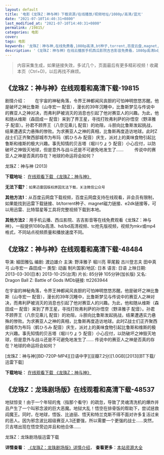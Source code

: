 ```yaml
---
layout: default
title: '电影《龙珠Z：神与神》下载资源/在线播放/视频地址/1080p/高清/蓝光'
date: "2021-07-10T14:40:31+0800"
last_modified_at: "2021-07-10T14:40:31+0800"
permalink: /19815/
categories: 电影
cover:
tags: 电影
keywords: '龙珠Z：神与神,在线免费看,1080p高清,bt种子,torrent,百度云盘,magnet,磁力链,迅雷下载资源'
description: '《龙珠Z：神与神》在线云播放手机西瓜影院吉吉影音免费看，1080p高清bd/hd未删减完整版和tc抢先枪版，mkv/mp4格式，附带bt/torrent种子、magnet/磁力链、百度云盘、网盘资源迅雷下载链接'
---
```


>内容采集生成，如果链接失效，多试几个，页面最后有更多精彩视频！收藏本页（Ctrl+D)，以后再找不麻烦。


## 《龙珠Z：神与神》在线观看和高清下载-19815

剧情介绍：　　在宇宙的神秘角落，令界王神都闻风丧胆的可怕神明悠悠苏醒。他是破坏之神比鲁斯（山寺宏一 配音），漫长的39年沉睡中，比鲁斯梦见与传说中的赛亚人之神对决，而弗利萨被消灭的消息也引起了他对赛亚人的兴趣。为此，他和随从维斯（森田成一 配音）来到了界王星，寻找打败弗利萨的孙悟空（野泽雅子 配音）。孙君不顾界王（八奈见乘儿 配音）的劝阻，斗胆向比鲁斯发起挑战，结果遭遇实力悬殊的惨败。为求赛亚人之神的真相，比鲁斯再度造访地球。此时Z战士们正齐聚西部城市为布玛（鹤ひろみ 配音）庆生，派对上的美味食物引起比鲁斯和维斯的极大兴趣。事先知情的贝吉塔（堀川りょう 配音）小心应付，以防破坏之神毁灭地球，但是意外与战斗还是不可避免地发生了……  　　传说中的赛亚人之神是否真的存在？地球的命运将会如何？


龙珠Z：神与神 (2013)

**下载地址**： [在线观看下载 《龙珠Z：神与神》](https://www.btbtdy.me/btdy/dy2136.html) 


**无法下载?**：`如果迅雷因版权原因无法下载，关注微信公众号 `

**其他方法1**：从百度云网盘下载视频，百度云网盘支持在线观看，非会员有限制，如果能找到迅雷下载链接、bt/torrent种子、magnet磁力链接、e2dk链接等，可以用迅雷、比特彗星等工具将完整视频下载到本地。

**其他方法2**：用手机云播、西瓜影院、吉吉影音等在线免费观看《龙珠Z：神与神》，一般提供1080p高清、hd/bd高清视频、tc抢先版视频，视频为mkv或mp4格式，不同站点视频质量和播放速度不同。


## 《龙珠Z：神与神》在线观看和高清下载-48484

导演: 細田雅弘 编剧: 渡边雄介 主演: 野泽雅子 堀川亮 草尾毅 古川登志夫 田中真弓 山寺宏一 森田成一 类型: 动画 制片国家/地区: 日本 语言: 日语 上映日期: 2013-03-30(日本) 2013-10-25(台湾) 片长: 85分钟 105分钟(加长版) 又名: Dragon Ball Z: Battle of Gods IMDb链接: tt2263944

在宇宙的神秘角落，令界王神都闻风丧胆的可怕神明悠悠苏醒。他是破坏之神比鲁斯（山寺宏一 配音），漫长的39年沉睡中，比鲁斯梦见与传说中的赛亚人之神对决，而弗利萨被消灭的消息也引起了他对赛亚人的兴趣。为此，他和随从维斯（森田成一 配音）来到了界王星，寻找打败弗利萨的孙悟空（野泽雅子 配音）。孙君不顾界王（八奈见乘儿 配音）的劝阻，斗胆向比鲁斯发起挑战，结果遭遇实力悬殊的惨败。为求赛亚人之神的真相，比鲁斯再度造访地球。此时Z战士们正齐聚西部城市为布玛（鹤ひろみ 配音）庆生，派对上的美味食物引起比鲁斯和维斯的极大兴趣。事先知情的贝吉塔（堀川りょう 配音）小心应付，以防破坏之神毁灭地球，但是意外与战斗还是不可避免地发生了…… 传说中的赛亚人之神是否真的存在？地球的命运将会如何？


[龙珠Z：神与神][BD-720P-MP4][日语中字][豆瓣7.2分][1.0GB][2013][BT下载/迅雷下载]

**下载地址**： [在线观看下载 《龙珠Z：神与神》](https://www.btdx8.com/torrent/dragon_ball_z_battle_of_gods_2013.html) 


## 《龙珠Z：龙珠剧场版》在线观看和高清下载-48537

地狱惊变！由于一个年轻的鬼（指那个看守）的疏忽，导致了灵魂清洗机的爆炸并且产生了一个叫邪念波的巨大恶魔。地狱大乱！悟空在排骨饭的帮助下，尝试拯救阎魔王。同时，在地球，悟饭、比迪丽、悟天和特兰克斯不得不面对许多复活过来的恶人。因为邪念波比超级赛亚人3还要强，所以需要一个更强的战士……突然，贝吉塔出现在悟空旁边并且和他合体&hellip;…


龙珠Z：龙珠剧场版迅雷下载

**详情查看**： [《龙珠Z：龙珠剧场版》详情介绍](/movie/48537/)， **查看更多**：[本站资源大全](/movie/t/all/)

